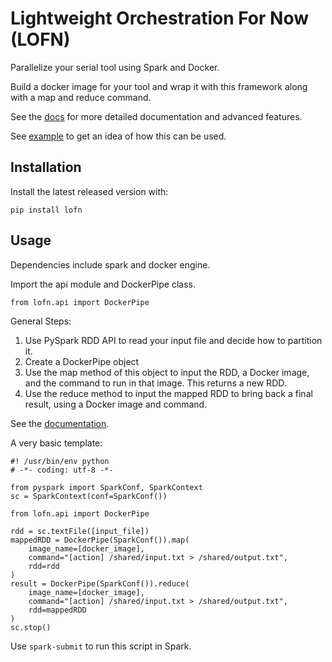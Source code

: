 # Lightweight Orchestration For Now (LOFN)

Parallelize your serial tool using Spark and Docker.

Build a docker image for your tool and wrap it with this framework along with
a map and reduce command.

See the [docs](https://lofn.readthedocs.org) for more detailed documentation and advanced features.

See [example](example) to get an idea of how this can be used.

## Installation

Install the latest released version with:

`pip install lofn`

## Usage

Dependencies include spark and docker engine.

Import the api module and DockerPipe class.

`from lofn.api import DockerPipe`

General Steps:

1. Use PySpark RDD API to read your input file and decide how to partition it.
2. Create a DockerPipe object
3. Use the map method of this object to input the RDD, a Docker image, and
the command to run in that image. This returns a new RDD.
4. Use the reduce method to input the mapped RDD to bring back a final
result, using a Docker image and command.

See the [documentation](https://lofn.readthedocs.org).

A very basic template:

```
#! /usr/bin/env python
# -*- coding: utf-8 -*-

from pyspark import SparkConf, SparkContext
sc = SparkContext(conf=SparkConf())

from lofn.api import DockerPipe

rdd = sc.textFile([input_file])
mappedRDD = DockerPipe(SparkConf()).map(
    image_name=[docker_image],
    command="[action] /shared/input.txt > /shared/output.txt",
    rdd=rdd
)
result = DockerPipe(SparkConf()).reduce(
    image_name=[docker_image],
    command="[action] /shared/input.txt > /shared/output.txt",
    rdd=mappedRDD
)
sc.stop()
```

Use `spark-submit` to run this script in Spark.
